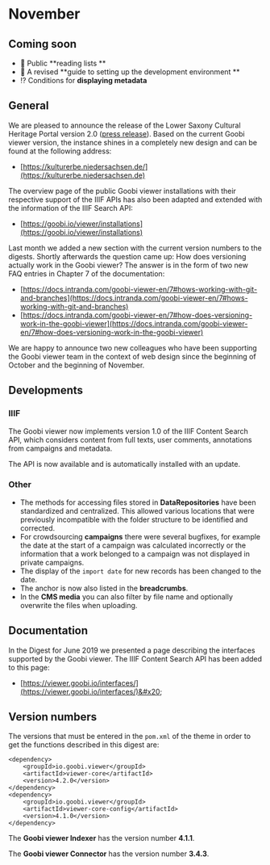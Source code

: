 # November

## Coming soon&#x20;

* :bookmark: Public **reading lists **
* :pencil: A revised **guide to setting up the development environment **
* :interrobang: Conditions for **displaying metadata**

## General&#x20;

We are pleased to announce the release of the Lower Saxony Cultural Heritage Portal version 2.0 ([press release](https://www.mwk.niedersachsen.de/startseite/aktuelles/presseinformationen/kulturerbe-niedersachsen-de-2-0-181282.html9)). Based on the current Goobi viewer version, the instance shines in a completely new design and can be found at the following address:

* [https://kulturerbe.niedersachsen.de/](https://kulturerbe.niedersachsen.de)

The overview page of the public Goobi viewer installations with their respective support of the IIIF APIs has also been adapted and extended with the information of the IIIF Search API:&#x20;

* [https://goobi.io/viewer/installations](https://goobi.io/viewer/installations)

Last month we added a new section with the current version numbers to the digests. Shortly afterwards the question came up: How does versioning actually work in the Goobi viewer? The answer is in the form of two new FAQ entries in Chapter 7 of the documentation:&#x20;

* [https://docs.intranda.com/goobi-viewer-en/7#hows-working-with-git-and-branches](https://docs.intranda.com/goobi-viewer-en/7#hows-working-with-git-and-branches)
* [https://docs.intranda.com/goobi-viewer-en/7#how-does-versioning-work-in-the-goobi-viewer](https://docs.intranda.com/goobi-viewer-en/7#how-does-versioning-work-in-the-goobi-viewer)

We are happy to announce two new colleagues who have been supporting the Goobi viewer team in the context of web design since the beginning of October and the beginning of November.&#x20;

## Developments&#x20;

### IIIF

The Goobi viewer now implements version 1.0 of the IIIF Content Search API, which considers content from full texts, user comments, annotations from campaigns and metadata.&#x20;

The API is now available and is automatically installed with an update.&#x20;

### Other&#x20;

* The methods for accessing files stored in **DataRepositories** have been standardized and centralized. This allowed various locations that were previously incompatible with the folder structure to be identified and corrected.&#x20;
* For crowdsourcing **campaigns** there were several bugfixes, for example the date at the start of a campaign was calculated incorrectly or the information that a work belonged to a campaign was not displayed in private campaigns.&#x20;
* The display of the `import date` for new records has been changed to the date.&#x20;
* The anchor is now also listed in the **breadcrumbs**.&#x20;
* In the **CMS media** you can also filter by file name and optionally overwrite the files when uploading.&#x20;

## Documentation&#x20;

In the Digest for June 2019 we presented a page describing the interfaces supported by the Goobi viewer. The IIIF Content Search API has been added to this page:

* [https://viewer.goobi.io/interfaces/](https://viewer.goobi.io/interfaces/)&#x20;

## Version numbers&#x20;

The versions that must be entered in the `pom.xml` of the theme in order to get the functions described in this digest are:

```markup
<dependency>
    <groupId>io.goobi.viewer</groupId>
    <artifactId>viewer-core</artifactId>
    <version>4.2.0</version>
</dependency>
<dependency>
    <groupId>io.goobi.viewer</groupId>
    <artifactId>viewer-core-config</artifactId>
    <version>4.1.0</version>
</dependency>
```

The **Goobi viewer Indexer** has the version number **4.1.1**.&#x20;

The **Goobi viewer Connector** has the version number **3.4.3**.
